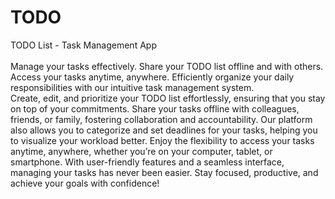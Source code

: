 # TODO
TODO List - Task Management App<br>
<br>
Manage your tasks effectively. Share your TODO list offline and with others. Access your tasks anytime, anywhere. Efficiently organize your daily responsibilities with our intuitive task management system. <br> Create, edit, and prioritize your TODO list effortlessly, ensuring that you stay on top of your commitments. Share your tasks offline with colleagues, friends, or family, fostering collaboration and accountability. Our platform also allows you to categorize and set deadlines for your tasks, helping you to visualize your workload better. Enjoy the flexibility to access your tasks anytime, anywhere, whether you’re on your computer, tablet, or smartphone. With user-friendly features and a seamless interface, managing your tasks has never been easier. Stay focused, productive, and achieve your goals with confidence!